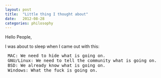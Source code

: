 ```yaml
---
layout: post
title:  "Little thing I thought about"
date:   2012-08-28
categories: philosophy
---
```


 Hello People,

 I was about to sleep when I came out with this:

<pre>
 MAC: We need to hide what is going on.
 GNU/Linux: We need to tell the community what is going on.
 BSD: We already know what is going on.
 Windows: What the fuck is going on.
</pre>


